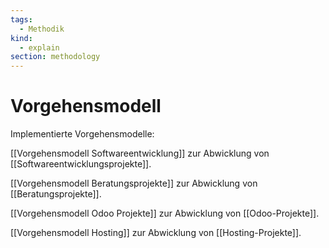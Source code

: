 ```yaml
---
tags:
  - Methodik
kind:
  - explain
section: methodology
---
```


# Vorgehensmodell

Implementierte Vorgehensmodelle:

[[Vorgehensmodell Softwareentwicklung]] zur Abwicklung von [[Softwareentwicklungsprojekte]].

[[Vorgehensmodell Beratungsprojekte]] zur Abwicklung von [[Beratungsprojekte]].

[[Vorgehensmodell Odoo Projekte]] zur Abwicklung von [[Odoo-Projekte]].

[[Vorgehensmodell Hosting]] zur Abwicklung von [[Hosting-Projekte]].
